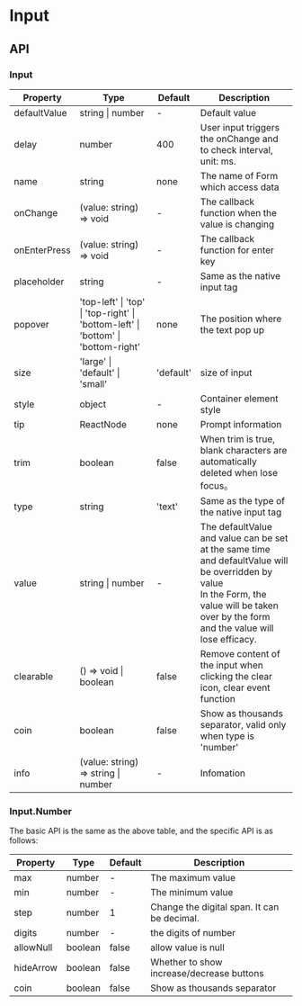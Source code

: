 # Input

<example />

## API

### Input

| Property | Type | Default | Description |
| --- | --- | --- | --- |
| defaultValue | string \| number | - | Default value |
| delay | number | 400 | User input triggers the onChange and to check interval, unit: ms.|
| name | string | none | The name of Form which access data |
| onChange | (value: string) => void | - | The callback function when the value is changing |
| onEnterPress | (value: string) => void | - | The callback function for enter key |
| placeholder | string | - | Same as the native input tag |
| popover | 'top-left' \| 'top' \| 'top-right' \| 'bottom-left' \| 'bottom' \| 'bottom-right' | none | The position where the text pop up |
| size | 'large' \| 'default' \| 'small' | 'default' | size of input |
| style | object | - | Container element style |
| tip | ReactNode | none | Prompt information |
| trim | boolean | false | When trim is true, blank characters are automatically deleted when lose focus。 |
| type | string | 'text' | Same as the type of the native input tag |
| value | string \| number | - | The defaultValue and value can be set at the same time and defaultValue will be overridden by value<br />In the Form, the value will be taken over by the form and the value will lose efficacy. |
| clearable | () => void \| boolean | false | Remove content of the input when clicking the clear icon, clear event function |
| coin | boolean | false | Show as thousands separator, valid only when type is 'number' |
| info | (value: string) => string \| number | - | Infomation |

### Input.Number

The basic API is the same as the above table, and the specific API is as follows:

| Property | Type | Default | Description |
| --- | --- | --- | --- |
| max | number | - | The maximum value |
| min | number | - | The minimum value|
| step | number | 1 | Change the digital span. It can be decimal. |
| digits | number | - | the digits of number |
| allowNull | boolean | false | allow value is null |
| hideArrow | boolean | false | Whether to show increase/decrease buttons |
| coin | boolean | false | Show as thousands separator |
